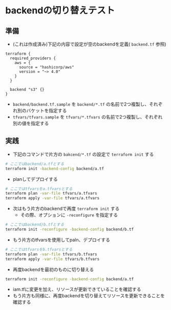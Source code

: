 # backendの切り替えテスト

## 準備

* (これは作成済み)下記の内容で設定が空のbackendを定義( `backend.tf` 参照)

```
terraform {
  required_providers {
    aws = {
      source = "hashicorp/aws"
      version = "~> 4.0"
    }
  }

  backend "s3" {}
}
```

* `backend/backend.tf.sample` を `backend/*.tf` の名前で2つ複製し、それぞれ別のバケットを指定する
* `tfvars/tfvars.sample` を `tfvars/*.tfvars` の名前で2つ複製し、それぞれ別の値を指定する

## 実践

* 下記のコマンドで片方の `bakcend/*.tf` の設定で `terraform init` する

```sh
# ここではbackend/a.tfとする
terraform init -backend-config backend/a.tf
```

* planしてデプロイする

```sh
# ここではtfvarsをa.tfvarsとする
terraform plan -var-file tfvars/a.tfvars
terraform apply -var-file tfvars/a.tfvars
```

* 次はもう片方のbackendで再度 `terraform init` する
    * その際、オプションに `-reconfigure` を指定する

```sh
# ここではbackend/b.tfとする
terraform init -reconfigure -backend-config backend/b.tf
```

* もう片方のtfvarsを使用してpaln、デプロイする

```sh
# ここではtfvarsをb.tfvarsとする
terraform plan -var-file tfvars/b.tfvars
terraform apply -var-file tfvars/b.tfvars
```

* 再度backendを最初のものに切り替える

```sh
terraform init -reconfigure -backend-config backend/a.tf
```

* iam.tfに変更を加え、リソースが更新できていることを確認する
* もう片方も同様に、再度backendを切り替えてリソースを更新できることを確認する
